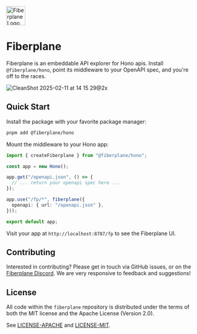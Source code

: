 <img src="https://avatars.githubusercontent.com/u/61152955?s=200&v=4" alt="Fiberplane Logo" width="50" />

# Fiberplane

Fiberplane is an embeddable API explorer for Hono apis. Install `@fiberplane/hono`, point its middleware to your OpenAPI spec, and you're off to the races.

![CleanShot 2025-02-11 at 14 15 29@2x](https://github.com/user-attachments/assets/2a21daa4-a25d-4398-9cd1-01bcb1714210)

## Quick Start

Install the package with your favorite package manager:

```sh
pnpm add @fiberplane/hono
```

Mount the middleware to your Hono app:

```ts
import { createFiberplane } from "@fiberplane/hono";

const app = new Hono();

app.get("/openapi.json", () => {
  // ... return your openapi spec here ...
});

app.use("/fp/*", fiberplane({
  openapi: { url: "/openapi.json" },
}));

export default app;
```

Visit your app at `http://localhost:8787/fp` to see the Fiberplane UI.

## Contributing

Interested in contributing? Please get in touch via GitHub issues, or on the [Fiberplane Discord](https://discord.com/invite/cqdY6SpfVR). We are very responsive to feedback and suggestions!

## License

All code within the `fiberplane` repository is distributed under the terms of
both the MIT license and the Apache License (Version 2.0).

See [LICENSE-APACHE](LICENSE-APACHE) and [LICENSE-MIT](LICENSE-MIT).
